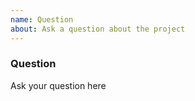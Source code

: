 ```yaml
---
name: Question
about: Ask a question about the project
---
```


<!-- Please search existing issues to avoid creating duplicates. -->

### Question
Ask your question here



<!-- Template modified by Tektronix. Original Content developed by the following authors. -->
<!-- Microsoft Corporation and their question template available at https://github.com/Microsoft/vscode -->
